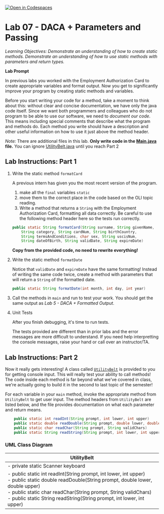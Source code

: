 [![Open in Codespaces](https://classroom.github.com/assets/launch-codespace-2972f46106e565e64193e422d61a12cf1da4916b45550586e14ef0a7c637dd04.svg)](https://classroom.github.com/open-in-codespaces?assignment_repo_id=18472449)
 # Lab 07 - DACA + Parameters and Passing

_Learning Objectives: Demonstrate an understanding of how to create static methods. Demonstrate an understanding of how to use static methods with parameters and return types._

**Lab Prompt**

In previous labs you worked with the Employment Authorization Card to create appropriate variables and format output. Now you get to significantly improve your program by creating static methods and variables.

Before you start writing your code for a method, take a moment to think about this: without clear and concise documentation, we have only the java code itself. Since we want both programmers and colleagues who do not program to be able to use our software, we need to _document our code_. This means including special comments that describe what the program and methods do. Each method you write should have a description and other useful information on how to use it just above the method header.

_Note:_ There are additional files in this lab.  **Only write code in the [Main.java](./Main.java) file.** You can ignore [UtilityBelt.java](./UtilityBelt.java) until you reach Part 2

## Lab Instructions: Part 1 ##

1. Write the static method `formatCard`

   A previous intern has given you the most recent version of the program.
   1. make all the `final` variables `static` 
   2. move them to the correct place in the code based on the OLI topic reading. 
   3. Write a method that returns a `String` with the Employment Authorization Card, formatting all data correctly. Be careful to use the following method header here so the tests run correctly.

	```java
    public static String formatCard(String surname, String givenName,
        String category, String cardNum, String birthCountry, 
        String termsAndConditions, char sex, String uscisNum, 
        String dateOfBirth, String validDate, String expireDate)
    ```
    **Copy from the provided code, no need to rewrite everything!**


2. Write the static method `formatDate`
    
    Notice that `validDate` and `expireDate` have the same formatting! Instead of writing the same code twice, create a method with parameters that will return a `String` of the formatted date. 

	```java
    public static String formatDate(int month, int day, int year)
    ```

3.  Call the methods in `main` and run to test your work. You should get the same output as *Lab 5 - DACA + Formatted Output*.


4. Unit Tests

    After you finish debugging, it's time to run tests. 
    
    The tests provided are different than in prior labs and the error messages are more difficult to understand.  If you need help interpretting the console messages, raise your hand or call over an instructor/TA.

## Lab Instructions: Part 2 ##

Now it really gets interesting!  A class called [`UtilityBelt`](./UtilityBelt.java) is provided to you for getting console input. This will really test your ability to call methods! The code inside each method is far beyond what we've covered in class, we're actually going to build it in the second to last topic of the semester!

For each variable in your `main` method, invoke the appropriate method from `UtilityBelt` to get user input. The method headers from `UtilityBelt` are listed below, and the file provides documentation on what each parameter and return means.

```java
	public static int readInt(String prompt, int lower, int upper)
	public static double readDouble(String prompt, double lower, double upper)
	public static char readChar(String prompt, String validChars)
	public static String readString(String prompt, int lower, int upper)
```

### UML Class Diagram
| UtilityBelt |
|-------------|
| - private static Scanner keyboard |
|  - public static int readInt(String prompt, int lower, int upper)<br> - public static double readDouble(String prompt, double lower, double upper)<br> - public static char readChar(String prompt, String validChars)<br> - public static String readString(String prompt, int lower, int upper) |